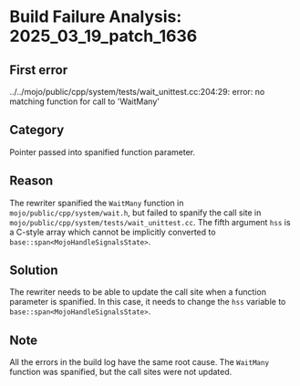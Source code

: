# Build Failure Analysis: 2025_03_19_patch_1636

## First error

../../mojo/public/cpp/system/tests/wait_unittest.cc:204:29: error: no matching function for call to 'WaitMany'

## Category
Pointer passed into spanified function parameter.

## Reason
The rewriter spanified the `WaitMany` function in `mojo/public/cpp/system/wait.h`, but failed to spanify the call site in `mojo/public/cpp/system/tests/wait_unittest.cc`. The fifth argument `hss` is a C-style array which cannot be implicitly converted to `base::span<MojoHandleSignalsState>`.

## Solution
The rewriter needs to be able to update the call site when a function parameter is spanified. In this case, it needs to change the `hss` variable to `base::span<MojoHandleSignalsState>`.

## Note
All the errors in the build log have the same root cause. The `WaitMany` function was spanified, but the call sites were not updated.